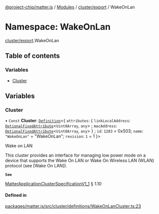 [@project-chip/matter.js](../README.md) / [Modules](../modules.md) / [cluster/export](cluster_export.md) / WakeOnLan

# Namespace: WakeOnLan

[cluster/export](cluster_export.md).WakeOnLan

## Table of contents

### Variables

- [Cluster](cluster_export.WakeOnLan.md#cluster)

## Variables

### Cluster

• `Const` **Cluster**: [`Definition`](cluster_export.ClusterFactory.md#definition)\<\{ `attributes`: \{ `linkLocalAddress`: [`OptionalFixedAttribute`](../interfaces/cluster_export.OptionalFixedAttribute.md)\<`Uint8Array`, `any`\> ; `macAddress`: [`OptionalFixedAttribute`](../interfaces/cluster_export.OptionalFixedAttribute.md)\<`Uint8Array`, `any`\>  } ; `id`: ``1283`` = 0x503; `name`: ``"WakeOnLan"`` = "WakeOnLan"; `revision`: ``1`` = 1 }\>

Wake on LAN

This cluster provides an interface for managing low power mode on a device that supports the Wake On LAN or Wake
On Wireless LAN (WLAN) protocol (see [Wake On LAN]).

**`See`**

[MatterApplicationClusterSpecificationV1_1](../interfaces/spec_export.MatterApplicationClusterSpecificationV1_1.md) § 1.10

#### Defined in

[packages/matter.js/src/cluster/definitions/WakeOnLanCluster.ts:23](https://github.com/project-chip/matter.js/blob/c15b1068/packages/matter.js/src/cluster/definitions/WakeOnLanCluster.ts#L23)
